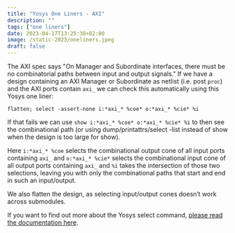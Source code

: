 ```yaml
---
title: "Yosys One Liners - AXI"
description: ""
tags: ["one liners"]
date: 2023-04-17T13:25:38+02:00
image: /static-2023/oneliners.jpeg
draft: false
---
```


The AXI spec says "On Manager and Subordinate interfaces, there must be no combinatorial paths between input and output signals." If we have a design containing an AXI Manager or Subordinate as netlist (i.e. post `proc`) and the AXI ports contain `axi_` we can check this automatically using this Yosys one liner:

    flatten; select -assert-none i:*axi_* %coe* o:*axi_* %cie* %i

If that fails we can use `show i:*axi_* %coe* o:*axi_* %cie* %i` to then see the combinational path (or using dump/printattrs/select -list instead of show when the design is too large for show).

Here `i:*axi_* %coe` selects the combinational output cone of all input ports containing `axi_` and `o:*axi_* %cie*` selects the combinational input cone of all output ports containing `axi_` and `%i` takes the intersection of those two selections, leaving you with only the combinational paths that start and end in such an input/output.

We also flatten the design, as selecting input/output cones doesn’t work across submodules.

If you want to find out more about the Yosys select command, [please read the documentation here](https://yosyshq.readthedocs.io/projects/yosys/en/latest/cmd/select.html).
